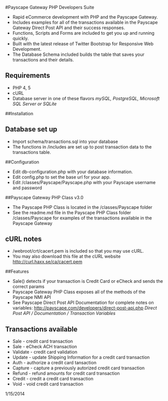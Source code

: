 
#Payscape Gateway PHP Developers Suite
* Rapid eCommerce development with PHP and the Payscape Gateway.
* Includes examples for all of the transactions available in the Payscape Gateway Direct Post API and their success responses. 
* Functions, Scripts and Forms are included to get you up and running quickly.
* Built with the latest release of Twitter Bootstrap for Responsive Web Development.
* The Database Schema included builds the table that saves your transactions and their details.

## Requirements
* PHP 4, 5
* cURL
* Database server in one of these flavors 
*mySQL, 
PostgreSQL, 
Microsoft SQL Server or 
SQLite*

##Installation

## Database set up
* Import schema/transactions.sql into your database
* The functions in /includes are set up to post transaction data to the transactions table. 	  

##Configuration
* Edit db-configuration.php with your database information.
* Edit config.php to set the base url for your app. 
* Edit /classes/Payscape/Payscape.php with your Payscape username and password

	
##Payscape Gateway PHP Class v3.0
* The Payscape PHP Class is located in the /classes/Payscape folder	  
* See the readme.md file in the Payscape PHP Class folder /classes/Payscape for examples of the transactions available in the Payscape Gateway

## cURL notes	  
* /webroot/crt/cacert.pem is included so that you may use cURL. 
* You may also download this file at the cURL website http://curl.haxx.se/ca/cacert.pem 
	 
	
##Features	  
* Sale() detects if your transaction is Credit Card or eCheck and sends the correct params 
* Payscape Gateway PHP Class exposes all of the methods of the Payscape NMI API
* See Payscape Direct Post API Documentation for complete notes on variables: http://payscape.com/developers/direct-post-api.php *Direct Post API / Documentation / Transaction Variables*
	  
## Transactions available
* Sale - credit card transaction
* Sale - eCheck ACH transaction
* Validate - credit card validation
* Update - update Shipping Information for a credit card transaction
* Auth - authorize a credit card tansaction
* Capture - capture a previously autorized credit card transaction
* Refund - refund amounts for credit card transaction
* Credit - credit a credit card transaction
* Void - void credit card transaction


 	  
1/15/2014